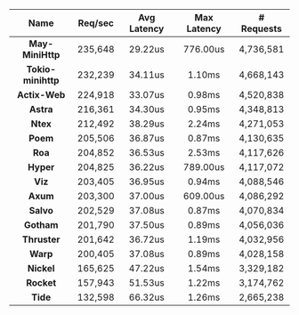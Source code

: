 |   **Name**   |   Req/sec   | Avg Latency | Max Latency |  # Requests |
|:------------:|:-----------:|:-----------:|:-----------:|:-----------:|
|**May-MiniHttp** |235,648|29.22us|776.00us|4,736,581|
|**Tokio-minihttp** |232,239|34.11us|1.10ms|4,668,143|
|**Actix-Web** |224,918|33.07us|0.98ms|4,520,838|
|**Astra** |216,361|34.30us|0.95ms|4,348,813|
|**Ntex** |212,492|38.29us|2.24ms|4,271,053|
|**Poem** |205,506|36.87us|0.87ms|4,130,635|
|**Roa** |204,852|36.53us|2.53ms|4,117,626|
|**Hyper** |204,825|36.22us|789.00us|4,117,072|
|**Viz** |203,405|36.95us|0.94ms|4,088,546|
|**Axum** |203,300|37.00us|609.00us|4,086,292|
|**Salvo** |202,529|37.08us|0.87ms|4,070,834|
|**Gotham** |201,790|37.50us|0.89ms|4,056,036|
|**Thruster** |201,642|36.72us|1.19ms|4,032,956|
|**Warp** |200,405|37.08us|0.89ms|4,028,158|
|**Nickel** |165,625|47.22us|1.54ms|3,329,182|
|**Rocket** |157,943|51.53us|1.22ms|3,174,762|
|**Tide** |132,598|66.32us|1.26ms|2,665,238|
